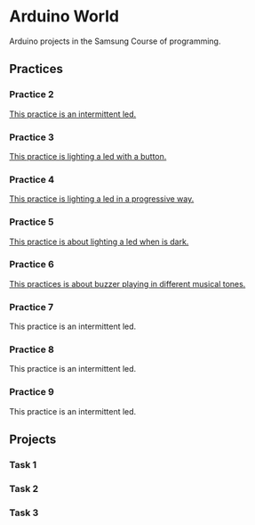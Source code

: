 # Arduino World
Arduino projects in the Samsung Course of programming.

## Practices

### Practice 2
[This practice is an intermittent led.](./Practice2/)

### Practice 3
[This practice is lighting a led with a button.](./Practice3/)

### Practice 4
[This practice is lighting a led in a progressive way.](./Practice4/)

### Practice 5
[This practice is about lighting a led when is dark.](./Practice5/)

### Practice 6
[This practices is about buzzer playing in different musical tones.](./Practice6/)

### Practice 7
This practice is an intermittent led.

### Practice 8
This practice is an intermittent led.

### Practice 9
This practice is an intermittent led.

## Projects

### Task 1

### Task 2

### Task 3